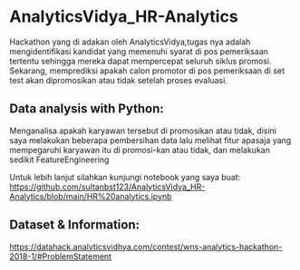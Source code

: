 # AnalyticsVidya_HR-Analytics

Hackathon yang di adakan oleh AnalyticsVidya,tugas nya adalah mengidentifikasi kandidat yang memenuhi syarat di pos pemeriksaan tertentu sehingga mereka dapat mempercepat seluruh siklus promosi.
Sekarang, memprediksi apakah calon promotor di pos pemeriksaan di set test akan dipromosikan atau tidak setelah proses evaluasi.

## Data analysis with Python: 
Menganalisa apakah karyawan tersebut di promosikan atau tidak, disini saya melakukan beberapa pembersihan data lalu melihat fitur apasaja yang mempegaruhi karyawan itu di promosi-kan atau tidak, dan melakukan sedikit FeatureEngineering

Untuk lebih lanjut silahkan kunjungi notebook yang saya buat:
https://github.com/sultanbst123/AnalyticsVidya_HR-Analytics/blob/main/HR%20analytics.ipynb

## Dataset & Information:
https://datahack.analyticsvidhya.com/contest/wns-analytics-hackathon-2018-1/#ProblemStatement
